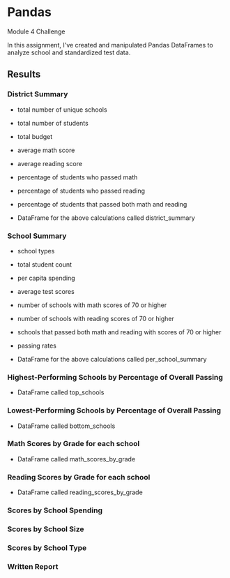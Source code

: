 # Pandas
Module 4 Challenge

In this assignment, I've created and manipulated Pandas DataFrames to analyze school and standardized test data.

## Results

### District Summary

* total number of unique schools

* total number of students

* total budget

* average math score

* average reading score

* percentage of students who passed math 

* percentage of students who passed reading

* percentage of students that passed both math and reading

* DataFrame for the above calculations called district_summary

### School Summary

* school types 

* total student count

* per capita spending

* average test scores

* number of schools with math scores of 70 or higher

* number of schools with reading scores of 70 or higher

* schools that passed both math and reading with scores of 70 or higher

* passing rates

* DataFrame for the above calculations called per_school_summary

### Highest-Performing Schools by Percentage of Overall Passing

* DataFrame called top_schools

### Lowest-Performing Schools by Percentage of Overall Passing

* DataFrame called bottom_schools

### Math Scores by Grade for each school

* DataFrame called math_scores_by_grade

### Reading Scores by Grade for each school

* DataFrame called reading_scores_by_grade

### Scores by School Spending

### Scores by School Size

### Scores by School Type

### Written Report
